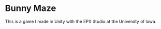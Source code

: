 Bunny Maze
==========

This is a game I made in Unity with the EPX Studio at the University of Iowa.
